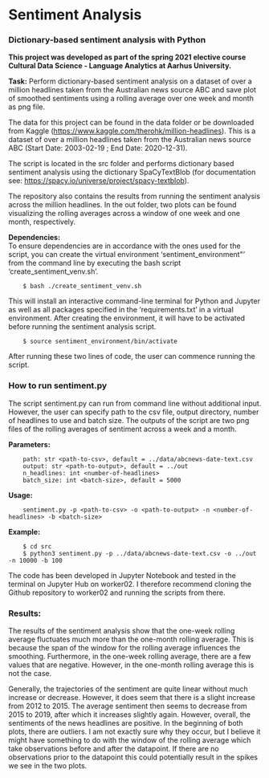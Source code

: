 # Sentiment Analysis
### Dictionary-based sentiment analysis with Python
**This project was developed as part of the spring 2021 elective course Cultural Data Science - Language Analytics at Aarhus University.** <br>

__Task:__ Perform dictionary-based sentiment analysis on a dataset of over a million headlines taken from the Australian news source ABC 
and save plot of smoothed sentiments using a rolling average over one week and month as png file. <br>

The data for this project can be found in the data folder or be downloaded from Kaggle (https://www.kaggle.com/therohk/million-headlines). 
This is a dataset of over a million headlines taken from the Australian news source ABC (Start Date: 2003-02-19 ; End Date: 2020-12-31).

The script is located in the src folder and performs dictionary based sentiment analysis using the dictionary SpaCyTextBlob (for documentation see: https://spacy.io/universe/project/spacy-textblob).

The repository also contains the results from running the sentiment analysis across the million headlines. 
In the out folder, two plots can be found visualizing the rolling averages across a window of one week and one month, respectively. <br> 

__Dependencies:__ <br>
To ensure dependencies are in accordance with the ones used for the script, you can create the virtual environment ‘sentiment_environment"’ from the command line by executing the bash script ‘create_sentiment_venv.sh’. 
```
    $ bash ./create_sentiment_venv.sh
```
This will install an interactive command-line terminal for Python and Jupyter as well as all packages specified in the ‘requirements.txt’ in a virtual environment. 
After creating the environment, it will have to be activated before running the sentiment analysis script.
```    
    $ source sentiment_environment/bin/activate
```
After running these two lines of code, the user can commence running the script. <br>

### How to run sentiment.py <br>
The script sentiment.py can run from command line without additional input. 
However, the user can specify path to the csv file, output directory, number of headlines to use and batch size.
The outputs of the script are two png files of the rolling averages of sentiment across a week and a month.

__Parameters:__ <br>
```
    path: str <path-to-csv>, default = ../data/abcnews-date-text.csv
    output: str <path-to-output>, default = ../out
    n_headlines: int <number-of-headlines>
    batch_size: int <batch-size>, default = 5000

```
    
__Usage:__ <br>
```
    sentiment.py -p <path-to-csv> -o <path-to-output> -n <number-of-headlines> -b <batch-size>
```
    
__Example:__ <br>
```
    $ cd src
    $ python3 sentiment.py -p ../data/abcnews-date-text.csv -o ../out -n 10000 -b 100

```

The code has been developed in Jupyter Notebook and tested in the terminal on Jupyter Hub on worker02. I therefore recommend cloning the Github repository to worker02 and running the scripts from there. 

### Results:
The results of the sentiment analysis show that the one-week rolling average fluctuates much more than the one-month rolling average. This is because the span of the window for the rolling average influences the smoothing. Furthermore, in the one-week rolling average, there are a few values that are negative. However, in the one-month rolling average this is not the case. <br>

Generally, the trajectories of the sentiment are quite linear without much increase or decrease. However, it does seem that there is a slight increase from 2012 to 2015. 
The average sentiment then seems to decrease from 2015 to 2019, after which it increases slightly again. However, overall, the sentiments of the news headlines are positive. 
In the beginning of both plots, there are outliers. I am not exactly sure why they occur, but I believe it might have something to do with the window of the rolling average which take observations before and after the datapoint. 
If there are no observations prior to the datapoint this could potentially result in the spikes we see in the two plots.

